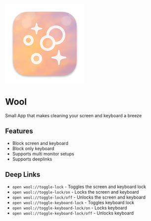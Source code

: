 ![Wool](.github/media/Wool@2x.png "Wool")

# Wool

Small App that makes cleaning your screen and keyboard a breeze

## Features

- Block screen and keyboard
- Block only keyboard
- Supports multi monitor setups
- Supports deeplinks

## Deep Links

- `open wool://toggle-lock` - Toggles the screen and keyboard lock
- `open wool://toggle-lock/on` - Locks the screen and keyboard
- `open wool://toggle-lock/off` - Unlocks the screen and keyboard
- `open wool://toggle-keyboard-lock` - Toggles keyboard lock
- `open wool://toggle-keyboard-lock/on` - Locks keyboard
- `open wool://toggle-keyboard-lock/off` - Unlocks keyboard
